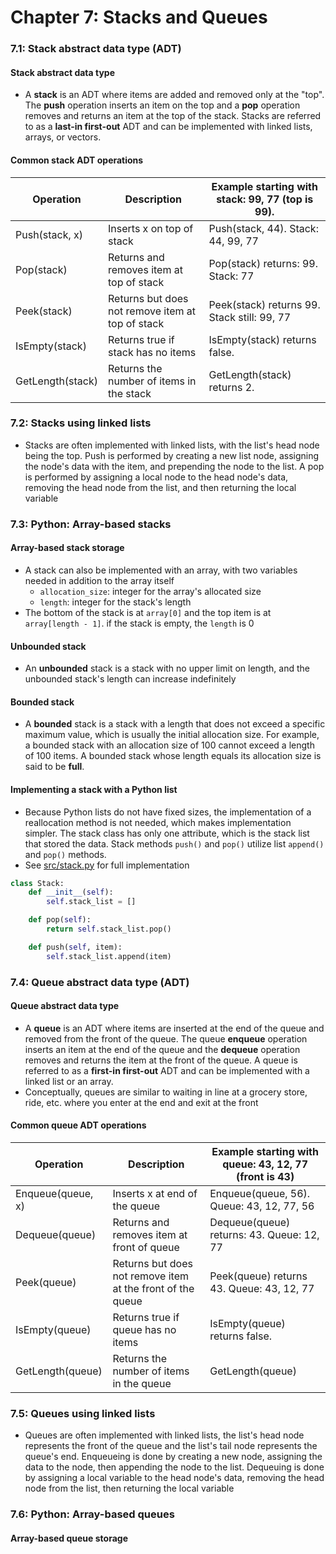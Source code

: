 # Chapter 7: Stacks and Queues

### 7.1: Stack abstract data type (ADT)
#### Stack abstract data type
- A **stack** is an ADT where items are added and removed only at the "top". The **push** operation inserts an item on the top and a **pop** operation removes and returns an item at the top of the stack. Stacks are referred to as a **last-in first-out** ADT and can be implemented with linked lists, arrays, or vectors.
#### Common stack ADT operations
| Operation        | Description                                      | Example starting with stack: 99, 77 (top is 99). |
|------------------|--------------------------------------------------|--------------------------------------------------|
| Push(stack, x)   | Inserts x on top of stack                        | Push(stack, 44). Stack: 44, 99, 77               |
| Pop(stack)       | Returns and removes item at top of stack         | Pop(stack) returns: 99. Stack: 77                |
| Peek(stack)      | Returns but does not remove item at top of stack | Peek(stack) returns 99. Stack still: 99, 77      |
| IsEmpty(stack)   | Returns true if stack has no items               | IsEmpty(stack) returns false.                    |
| GetLength(stack) | Returns the number of items in the stack         | GetLength(stack) returns 2.                      |

### 7.2: Stacks using linked lists
- Stacks are often implemented with linked lists, with the list's head node being the top. Push is performed by creating a new list node, assigning the node's data with the item, and prepending the node to the list. A pop is performed by assigning a local node to the head node's data, removing the head node from the list, and then returning the local variable

### 7.3: Python: Array-based stacks
#### Array-based stack storage
- A stack can also be implemented with an array, with two variables needed in addition to the array itself
  - `allocation_size`: integer for the array's allocated size
  - `length`: integer for the stack's length
- The bottom of the stack is at `array[0]` and the top item is at `array[length - 1]`. if the stack is empty, the `length` is 0
#### Unbounded stack
- An **unbounded** stack is a stack with no upper limit on length, and the unbounded stack's length can increase indefinitely
#### Bounded stack
- A **bounded** stack is a stack with a length that does not exceed a specific maximum value, which is usually the initial allocation size. For example, a bounded stack with an allocation size of 100 cannot exceed a length of 100 items. A bounded stack whose length equals its allocation size is said to be **full**.
#### Implementing a stack with a Python list
- Because Python lists do not have fixed sizes, the implementation of a reallocation method is not needed, which makes implementation simpler. The stack class has only one attribute, which is the stack list that stored the data. Stack methods `push()` and `pop()` utilize list `append()` and `pop()` methods.
- See [src/stack.py](src/stack.py) for full implementation
```python
class Stack:
    def __init__(self):
        self.stack_list = []

    def pop(self):
        return self.stack_list.pop()

    def push(self, item):
        self.stack_list.append(item)
```

### 7.4: Queue abstract data type (ADT)
#### Queue abstract data type
- A **queue** is an ADT where items are inserted at the end of the queue and removed from the front of the queue. The queue **enqueue** operation inserts an item at the end of the queue and the **dequeue** operation removes and returns the item at the front of the queue. A queue is referred to as a **first-in first-out** ADT and can be implemented with a linked list or an array.
- Conceptually, queues are similar to waiting in line at a grocery store, ride, etc. where you enter at the end and exit at the front
#### Common queue ADT operations
| Operation         | Description                                                | Example starting with queue: 43, 12, 77 (front is 43) |
|-------------------|------------------------------------------------------------|-------------------------------------------------------|
| Enqueue(queue, x) | Inserts x at end of the queue                              | Enqueue(queue, 56). Queue: 43, 12, 77, 56             |
| Dequeue(queue)    | Returns and removes item at front of queue                 | Dequeue(queue) returns: 43. Queue: 12, 77             |
| Peek(queue)       | Returns but does not remove item at the front of the queue | Peek(queue) returns 43. Queue: 43, 12, 77             |
| IsEmpty(queue)    | Returns true if queue has no items                         | IsEmpty(queue) returns false.                         |
| GetLength(queue)  | Returns the number of items in the queue                   | GetLength(queue)                                      |

### 7.5: Queues using linked lists
- Queues are often implemented with linked lists, the list's head node represents the front of the queue and the list's tail node represents the queue's end. Enqueueing is done by creating a new node, assigning the data to the node, then appending the node to the list. Dequeuing is done by assigning a local variable to the head node's data, removing the head node from the list, then returning the local variable

### 7.6: Python: Array-based queues
#### Array-based queue storage